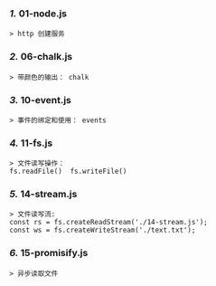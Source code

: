 ### ___1.___   01-node.js 
    > http 创建服务
### ___2.___ 06-chalk.js
    > 带颜色的输出： chalk
### ___3.___ 10-event.js
    > 事件的绑定和使用： events
### ___4.___ 11-fs.js
    > 文件读写操作：   
    fs.readFile()  fs.writeFile()
### ___5.___ 14-stream.js
    > 文件读写流:   
    const rs = fs.createReadStream('./14-stream.js');  
    const ws = fs.createWriteStream('./text.txt');
### ___6.___ 15-promisify.js
    > 异步读取文件

